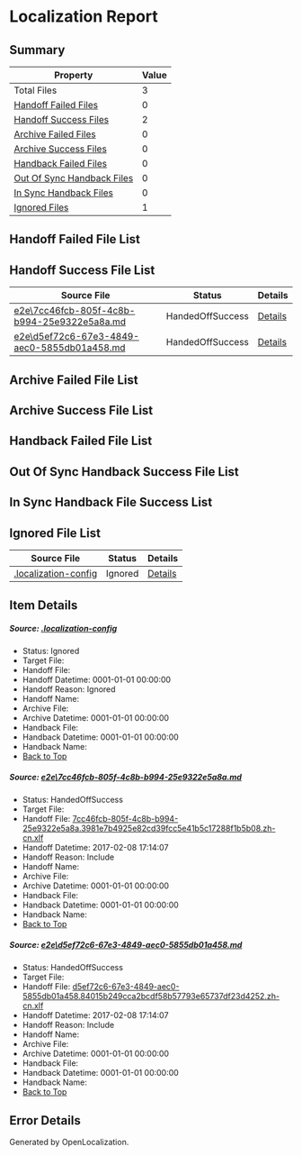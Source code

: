 # <a name='report-top'></a> Localization Report

## Summary
 Property | Value 
 -------- | ----- 
 Total Files | 3
[ Handoff Failed Files ](#handoff-failed-list)| 0
[ Handoff Success Files ](#handoff-success-list)| 2
[ Archive Failed Files ](#archive-failed-list)| 0
[ Archive Success Files ](#archive-success-list)| 0
[ Handback Failed Files ](#handback-failed-list)| 0
[ Out Of Sync Handback Files ](#outofsync-handback-success-list)| 0
[ In Sync Handback Files ](#insync-handback-success-list)| 0
[ Ignored Files ](#ignored-list)| 1

## <a name='handoff-failed-list'></a> Handoff Failed File List

## <a name='handoff-success-list'></a> Handoff Success File List
 Source File | Status | Details 
 ----------- | ------ | ------- 
 [e2e\7cc46fcb-805f-4c8b-b994-25e9322e5a8a.md](https://github.com/OpenLocalizationTestOrg/ol-test0/blob/e514ba258067a06af621a03dd34d1115bfc9ddec/e2e/7cc46fcb-805f-4c8b-b994-25e9322e5a8a.md) | HandedOffSuccess | [Details](#6a86a818dc8eeddba643ddf95140f4e27f96d44f1)
 [e2e\d5ef72c6-67e3-4849-aec0-5855db01a458.md](https://github.com/OpenLocalizationTestOrg/ol-test0/blob/e514ba258067a06af621a03dd34d1115bfc9ddec/e2e/d5ef72c6-67e3-4849-aec0-5855db01a458.md) | HandedOffSuccess | [Details](#9814eca09ef041b7a41f5e6a60c9c5affc544b4b2)

## <a name='archive-failed-list'></a> Archive Failed File List

## <a name='archive-success-list'></a> Archive Success File List

## <a name='handback-failed-list'></a> Handback Failed File List

## <a name='outofsync-handback-success-list'></a> Out Of Sync Handback Success File List

## <a name='insync-handback-success-list'></a> In Sync Handback File Success List

## <a name='ignored-list'></a> Ignored File List
 Source File | Status | Details 
 ----------- | ------ | ------- 
 [.localization-config](https://github.com/OpenLocalizationTestOrg/ol-test0/blob/e514ba258067a06af621a03dd34d1115bfc9ddec/.localization-config) | Ignored | [Details](#cb0632cf59c1387fc1742bfb9fa3c47f87e2e5c90)

## Item Details
##### <a name='cb0632cf59c1387fc1742bfb9fa3c47f87e2e5c90'></a> Source: [.localization-config](https://github.com/OpenLocalizationTestOrg/ol-test0/blob/e514ba258067a06af621a03dd34d1115bfc9ddec/.localization-config)
* Status: Ignored
* Target File: 
* Handoff File: 
* Handoff Datetime: 0001-01-01 00:00:00
* Handoff Reason: Ignored
* Handoff Name: 
* Archive File: 
* Archive Datetime: 0001-01-01 00:00:00
* Handback File: 
* Handback Datetime: 0001-01-01 00:00:00
* Handback Name: 
* [Back to Top](#report-top)

##### <a name='6a86a818dc8eeddba643ddf95140f4e27f96d44f1'></a> Source: [e2e\7cc46fcb-805f-4c8b-b994-25e9322e5a8a.md](https://github.com/OpenLocalizationTestOrg/ol-test0/blob/e514ba258067a06af621a03dd34d1115bfc9ddec/e2e/7cc46fcb-805f-4c8b-b994-25e9322e5a8a.md)
* Status: HandedOffSuccess
* Target File: 
* Handoff File: [7cc46fcb-805f-4c8b-b994-25e9322e5a8a.3981e7b4925e82cd39fcc5e41b5c17288f1b5b08.zh-cn.xlf](https://github.com/OpenLocalizationTestOrg/ol-test0-handoff/blob/a2765e774aa23e0b161d4acfd9453cca82e07249/ol-handoff/OpenLocalizationTestOrg/ol-test0-zhcn/shujia/ht/7cc46fcb-805f-4c8b-b994-25e9322e5a8a.3981e7b4925e82cd39fcc5e41b5c17288f1b5b08.zh-cn.xlf)
* Handoff Datetime: 2017-02-08 17:14:07
* Handoff Reason: Include
* Handoff Name: 
* Archive File: 
* Archive Datetime: 0001-01-01 00:00:00
* Handback File: 
* Handback Datetime: 0001-01-01 00:00:00
* Handback Name: 
* [Back to Top](#report-top)

##### <a name='9814eca09ef041b7a41f5e6a60c9c5affc544b4b2'></a> Source: [e2e\d5ef72c6-67e3-4849-aec0-5855db01a458.md](https://github.com/OpenLocalizationTestOrg/ol-test0/blob/e514ba258067a06af621a03dd34d1115bfc9ddec/e2e/d5ef72c6-67e3-4849-aec0-5855db01a458.md)
* Status: HandedOffSuccess
* Target File: 
* Handoff File: [d5ef72c6-67e3-4849-aec0-5855db01a458.84015b249cca2bcdf58b57793e65737df23d4252.zh-cn.xlf](https://github.com/OpenLocalizationTestOrg/ol-test0-handoff/blob/a2765e774aa23e0b161d4acfd9453cca82e07249/ol-handoff/OpenLocalizationTestOrg/ol-test0-zhcn/shujia/ht/d5ef72c6-67e3-4849-aec0-5855db01a458.84015b249cca2bcdf58b57793e65737df23d4252.zh-cn.xlf)
* Handoff Datetime: 2017-02-08 17:14:07
* Handoff Reason: Include
* Handoff Name: 
* Archive File: 
* Archive Datetime: 0001-01-01 00:00:00
* Handback File: 
* Handback Datetime: 0001-01-01 00:00:00
* Handback Name: 
* [Back to Top](#report-top)


## Error Details

Generated by OpenLocalization.

